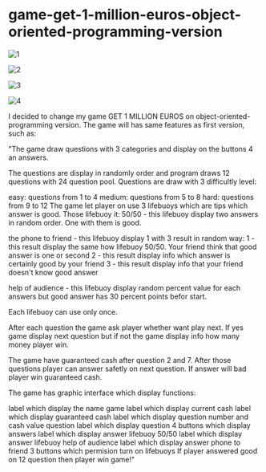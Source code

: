 # game-get-1-million-euros-object-oriented-programming-version

![1](https://user-images.githubusercontent.com/33809996/36561646-a8c77c20-1814-11e8-8c32-b0db3b83fa52.jpg)

![2](https://user-images.githubusercontent.com/33809996/36561651-accf35c4-1814-11e8-9851-2c07a606dae6.jpg)

![3](https://user-images.githubusercontent.com/33809996/36561654-b01781b4-1814-11e8-87fd-4675644c575d.jpg)

![4](https://user-images.githubusercontent.com/33809996/36561660-b30ea6a4-1814-11e8-8ae4-699e590fd800.jpg)



I decided to change my game GET 1 MILLION EUROS on object-oriented-programming version. The game will has same features as first version, such as:

"The game draw questions with 3 categories and display on the buttons 4 an answers.

The questions are display in randomly order and program draws 12 questions with 24 question pool. Questions are draw with 3 difficultly level:

easy: questions from 1 to 4
medium: questions from 5 to 8
hard: questions from 9 to 12
The game let player on use 3 lifebuoys which are tips which answer is good. Those lifebuoy it:
50/50 - this lifebuoy display two answers in random order. One with them is good.

the phone to friend - this lifebuoy display 1 with 3 result in random way: 1 - this result display the same how lifebuoy 50/50. Your friend think that good answer is one or second 2 - this result display info which answer is certainly good by your friend 3 - this result display info that your friend doesn't know good answer

help of audience - this lifebuoy display random percent value for each answers but good answer has 30 percent points befor start.

Each lifebuoy can use only once.

After each question the game ask player whether want play next. If yes game display next question but if not the game display info how many money player win.

The game have guaranteed cash after question 2 and 7. After those questions player can answer safetly on next question. If answer will bad player win guaranteed cash.

The game has graphic interface which display functions:

label which display the name game
label which display current cash
label which display guaranteed cash
label which display question number and cash value question
label which display question
4 buttons which display answers
label which display answer lifebuoy 50/50
label which display answer lifebuoy help of audience
label which display answer phone to friend
3 buttons which permision turn on lifebuoys
If player answered good on 12 question then player win game!"
